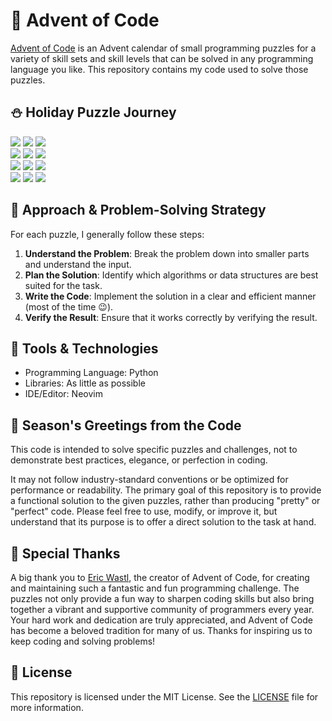 # :santa: Advent of Code

[Advent of Code](https://adventofcode.com) is an Advent calendar of small programming puzzles for a variety of skill sets and skill levels that can be solved in any programming language you like. This repository contains my code used to solve those puzzles.

## :snowman: Holiday Puzzle Journey

![](https://img.shields.io/badge/advent_of_code-2024-FC4C02?logo=adventofcode)
![](https://img.shields.io/badge/days%20completed-05-FC4C02)
![](https://img.shields.io/badge/stars%20⭐-10-FC4C02)\
![](https://img.shields.io/badge/advent_of_code-2023-FC4C02?logo=adventofcode)
![](https://img.shields.io/badge/days%20completed-25-FC4C02)
![](https://img.shields.io/badge/stars%20⭐-50-FC4C02)\
![](https://img.shields.io/badge/advent_of_code-2022-FC4C02?logo=adventofcode)
![](https://img.shields.io/badge/days%20completed-10-FC4C02)
![](https://img.shields.io/badge/stars%20⭐-20-FC4C02)\
![](https://img.shields.io/badge/advent_of_code-2021-FC4C02?logo=adventofcode)
![](https://img.shields.io/badge/days%20completed-2.5-FC4C02)
![](https://img.shields.io/badge/stars%20⭐-05-FC4C02)

## :dart: Approach & Problem-Solving Strategy
For each puzzle, I generally follow these steps:

1. **Understand the Problem**: Break the problem down into smaller parts and understand the input.
2. **Plan the Solution**: Identify which algorithms or data structures are best suited for the task.
3. **Write the Code**: Implement the solution in a clear and efficient manner (most of the time :wink:).
4. **Verify the Result**: Ensure that it works correctly by verifying the result.

## :wrench: Tools & Technologies
- Programming Language: Python
- Libraries: As little as possible
- IDE/Editor: Neovim

## :gift: Season's Greetings from the Code

This code is intended to solve specific puzzles and challenges,
not to demonstrate best practices, elegance, or perfection in coding.

It may not follow industry-standard conventions or be optimized for
performance or readability. The primary goal of this repository is
to provide a functional solution to the given puzzles, rather than
producing "pretty" or "perfect" code. Please feel free to use, modify,
or improve it, but understand that its purpose is to offer a direct
solution to the task at hand.

## :tada: Special Thanks
A big thank you to [Eric Wastl](https://github.com/topaz), the creator of Advent of Code, for creating and maintaining such a fantastic and fun programming challenge. The puzzles not only provide a fun way to sharpen coding skills but also bring together a vibrant and supportive community of programmers every year. Your hard work and dedication are truly appreciated, and Advent of Code has become a beloved tradition for many of us. Thanks for inspiring us to keep coding and solving problems!

## :ledger: License
This repository is licensed under the MIT License. See the [LICENSE](./LICENSE) file for more information.

